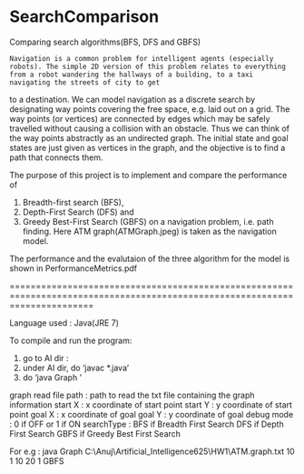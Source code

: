 # SearchComparison
Comparing search algorithms(BFS, DFS and GBFS)

	Navigation is a common problem for intelligent agents (especially robots). The simple 2D version of this problem relates to everything from a robot wandering the hallways of a building, to a taxi navigating the streets of city to get
to a destination.
	We can model navigation as a discrete search by designating way points covering the free space, e.g. laid out on
a grid. The way points (or vertices) are connected by edges which may be safely travelled without causing a collision 
with an obstacle. Thus we can think of the way points abstractly as an undirected graph. The initial state and goal
states are just given as vertices in the graph, and the objective is to find a path that connects them.

The purpose of this project is to implement and compare the performance of 
1. Breadth-first search (BFS), 
2. Depth-First Search (DFS) and 
3. Greedy Best-First Search (GBFS) 
on a navigation problem, i.e. path finding. Here ATM graph(ATMGraph.jpeg) is taken as the navigation model.

The performance and the evalutaion of the three algorithm for the model is shown in PerformanceMetrics.pdf

	
============================================================================================================================

Language used : Java(JRE 7)

To compile and run the program:
1.   go to AI dir :
2.   under AI dir, do ‘javac *.java’
3.   do ‘java Graph <graph read file path> <start X> <start Y> <goal X> <goalY> <debug mode> <searchType>’

graph read file path : path to read the txt file containing the graph information
start X    	           : x coordinate of start point
start Y    	           : y coordinate of start point
goal X     	           : x coordinate of goal
goal Y     	           : y coordinate of goal
debug mode 	           : 0 if OFF or 1 if ON
searchType 	           : BFS if Breadth First Search
		             DFS if Depth First Search
		             GBFS if Greedy Best First Search	

For e.g : java Graph C:\Anuj\Artificial_Intelligence625\HW1\ATM.graph.txt 10 1 10 20 1 GBFS



